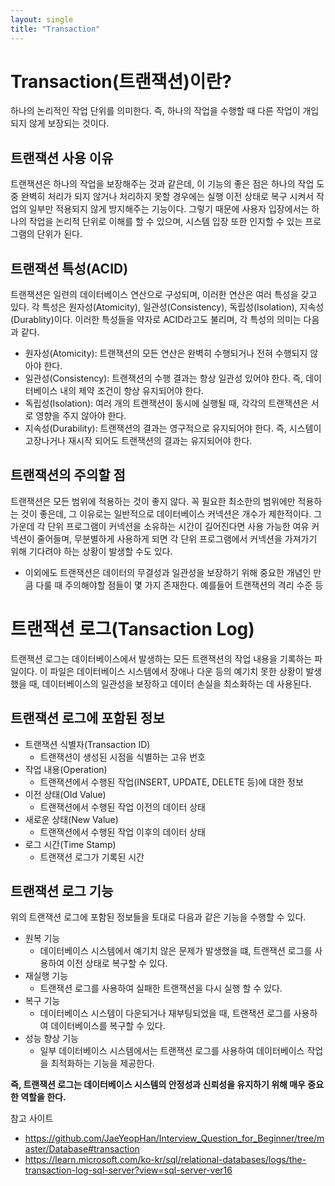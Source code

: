```yaml
---
layout: single
title: "Transaction"
---
```



# Transaction(트랜잭션)이란?
하나의 논리적인 작업 단위를 의미한다. 
즉, 하나의 작업을 수행할 때 다른 작업이 개입되지 않게 보장되는 것이다.

## 트랜잭션 사용 이유
트랜잭션은 하나의 작업을 보장해주는 것과 같은데, 이 기능의 좋은 점은 하나의 작업 도중
완벽히 처리가 되지 않거나 처리하지 못할 경우에는 실행 이전 상태로 복구 시켜서 작업의 일부만
적용되지 않게 방지해주는 기능이다. 그렇기 때문에 사용자 입장에서는 하나의 작업을 논리적 단위로
이해를 할 수 있으며, 시스템 입장 또한 인지할 수 있는 프로그램의 단위가 된다.


## 트랜잭션 특성(ACID)
트랜잭션은 일련의 데이터베이스 연산으로 구성되며, 이러한 연산은 여러 특성을 갖고 있다.
각 특성은 원자성(Atomicity), 일관성(Consistency), 독립성(Isolation), 지속성(Durablity)이다.
이러한 특성들을 약자로 ACID라고도 불리며, 각 특성의 의미는 다음과 같다.
* 원자성(Atomicity): 트랜잭션의 모든 연산은 완벽히 수행되거나 전혀 수행되지 않아야 한다.
* 일관성(Consistency): 트랜잭션의 수행 결과는 항상 일관성 있어야 한다. 즉, 데이터베이스 내의 
제약 조건이 항상 유지되어야 한다.
* 독립성(Isolation): 여러 개의 트랜잭션이 동시에 실행될 때, 각각의 트랜잭션은 서로 영향을 주지 않아야 한다.
* 지속성(Durability): 트랜잭션의 결과는 영구적으로 유지되어야 한다. 즉, 시스템이 고장나거나 재시작
되어도 트랜잭션의 결과는 유지되어야 한다.

## 트랜잭션의 주의할 점
트랜잭션은 모든 범위에 적용하는 것이 좋지 않다. 꼭 필요한 최소한의 범위에만 적용하는 것이 좋은데,
그 이유로는 일반적으로 데이터베이스 커넥션은 개수가 제한적이다. 그 가운데 각 단위 프로그램이
커넥션을 소유하는 시간이 길어진다면 사용 가능한 여유 커넥션이 줄어들며, 무분별하게 사용하게 되면 각 단위 프로그램에서
커넥션을 가져가기 위해 기다려야 하는 상황이 발생할 수도 있다.
* 이외에도 트랜잭션은 데이터의 무결성과 일관성을 보장하기 위해 중요한 개념인 만큼 다룰 때 주의해야할 점들이 몇 가지 존재한다.
예를들어 트랜잭션의 격리 수준 등

# 트랜잭션 로그(Tansaction Log)
트랜잭션 로그는 데이터베이스에서 발생하는 모든 트랜잭션의 작업 내용을 기록하는 파일이다.
이 파일은 데이터베이스 시스템에서 장애나 다운 등의 예기치 못한 상황이 발생했을 때,
데이터베이스의 일관성을 보장하고 데이터 손실을 최소화하는 데 사용된다.

## 트랜잭션 로그에 포함된 정보
* 트랜잭션 식별자(Transaction ID)
   - 트랜잭션이 생성된 시점을 식별하는 고유 번호 
* 작업 내용(Operation) 
   - 트랜잭션에서 수행된 작업(INSERT, UPDATE, DELETE 등)에 대한 정보
* 이전 상태(Old Value)
   - 트랜잭션에서 수행된 작업 이전의 데이터 상태
* 새로운 상태(New Value) 
   - 트랜잭션에서 수행된 작업 이후의 데이터 상태
* 로그 시간(Time Stamp) 
   - 트랜잭션 로그가 기록된 시간

## 트랜잭션 로그 기능
위의 트랜잭션 로그에 포함된 정보들을 토대로 다음과 같은 기능을 수행할 수 있다.
* 원복 기능
  * 데이터베이스 시스템에서 예기치 않은 문제가 발생했을 떄, 트랜잭션 로그를 사용하여 이전 상태로 복구할 수 있다.
* 재실행 기능
  * 트랜잭션 로그를 사용하여 실패한 트랜잭션을 다시 실행 할 수 있다.
* 복구 기능
  * 데이터베이스 시스템이 다운되거나 재부팅되었을 때, 트랜잭션 로그를 사용하여 데이터베이스를 복구할 수 있다.
* 성능 향상 기능
  * 일부 데이터베이스 시스템에서는 트랜잭션 로그를 사용하여 데이터베이스 작업을 최적화하는 기능을 제공한다.

__즉, 트랜잭션 로그는 데이터베이스 시스템의 안정성과 신뢰성을 유지하기 위해 매우 중요한 역할을 한다.__


참고 사이트
* https://github.com/JaeYeopHan/Interview_Question_for_Beginner/tree/master/Database#transaction
* https://learn.microsoft.com/ko-kr/sql/relational-databases/logs/the-transaction-log-sql-server?view=sql-server-ver16

